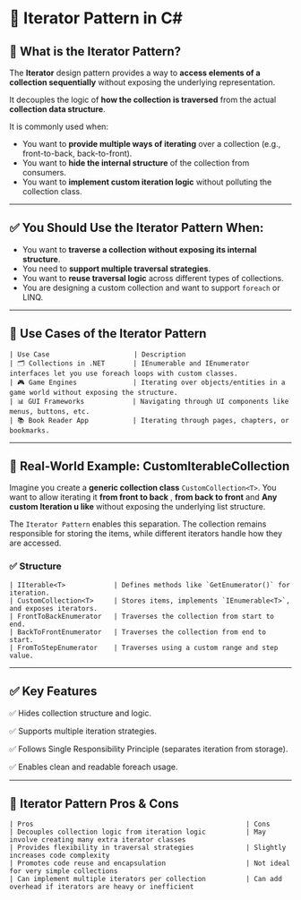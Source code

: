 # 🔁 Iterator Pattern in C#

## 📌 What is the Iterator Pattern?

The **Iterator** design pattern provides a way to **access elements of a collection sequentially** without exposing the underlying representation.

It decouples the logic of **how the collection is traversed** from the actual **collection data structure**.

It is commonly used when:
- You want to **provide multiple ways of iterating** over a collection (e.g., front-to-back, back-to-front).
- You want to **hide the internal structure** of the collection from consumers.
- You want to **implement custom iteration logic** without polluting the collection class.

---
## ✅ You Should Use the Iterator Pattern When:

- You want to **traverse a collection without exposing its internal structure**.
- You need to **support multiple traversal strategies**.
- You want to **reuse traversal logic** across different types of collections.
- You are designing a custom collection and want to support `foreach` or LINQ.
---

## 🧠 Use Cases of the Iterator Pattern
```
| Use Case                     | Description                                                                  
| 🗂️ Collections in .NET       | IEnumerable and IEnumerator interfaces let you use foreach loops with custom classes. 
| 🎮 Game Engines              | Iterating over objects/entities in a game world without exposing the structure. 
| 📊 GUI Frameworks            | Navigating through UI components like menus, buttons, etc.                         
| 📚 Book Reader App           | Iterating through pages, chapters, or bookmarks.                                    
```
---


## 🚀 Real-World Example: CustomIterableCollection

Imagine you create a **generic collection class** `CustomCollection<T>`. You want to allow iterating it **from front to back** , **from back to front** and **Any custom Iteration u like** without exposing the underlying list structure.

The `Iterator Pattern` enables this separation. The collection remains responsible for storing the items, while different iterators handle how they are accessed.

### ✅ Structure

```| Component               | Description                                                       
| IIterable<T>            | Defines methods like `GetEnumerator()` for iteration.             
| CustomCollection<T>     | Stores items, implements `IEnumerable<T>`, and exposes iterators. 
| FrontToBackEnumerator   | Traverses the collection from start to end.                       
| BackToFrontEnumerator   | Traverses the collection from end to start.                       
| FromToStepEnumerator    | Traverses using a custom range and step value.                    
```

---


## ✅ Key Features

✅ Hides collection structure and logic.

✅ Supports multiple iteration strategies.

✅ Follows Single Responsibility Principle (separates iteration from storage).

✅ Enables clean and readable foreach usage.

---

## 🎯  Iterator Pattern Pros & Cons
```
| Pros                                                     | Cons                                                           
| Decouples collection logic from iteration logic          | May involve creating many extra iterator classes              
| Provides flexibility in traversal strategies             | Slightly increases code complexity                            
| Promotes code reuse and encapsulation                    | Not ideal for very simple collections                         
| Can implement multiple iterators per collection          | Can add overhead if iterators are heavy or inefficient        
    
```

